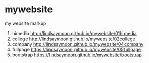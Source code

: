 # mywebsite
my website markup
1. himedia http://lindsaymoon.github.io/mywebsite/01himedia
1. college http://lindsaymoon.github.io/mywebsite/02college
1. company http://lindsaymoon.github.io/mywebsite/04company
1. fullpage https://lindsaymoon.github.io/mywebsite/05fullpage
1. bootstrap https://lindsaymoon.github.io/mywebsite/bootstrap
